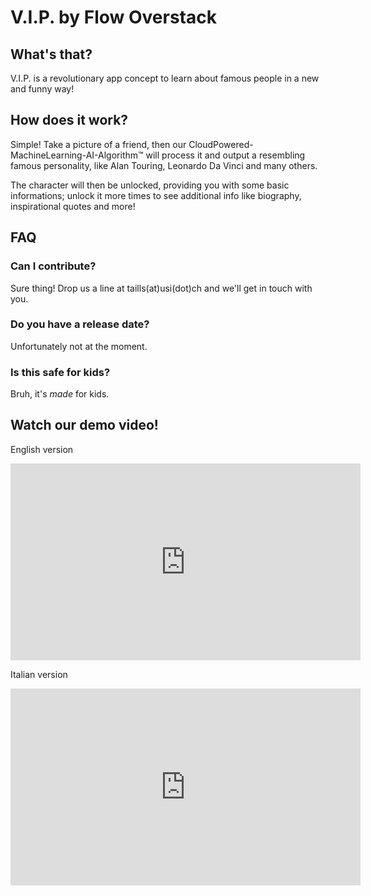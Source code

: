 # V.I.P. by Flow Overstack


## What's that?

V.I.P. is a revolutionary app concept to learn about famous people in a new and funny way!


## How does it work?

Simple! Take a picture of a friend, then our CloudPowered-MachineLearning-AI-Algorithm™ will process it and 
output a resembling famous personality, like Alan Touring, Leonardo Da Vinci and many others.

The character will then be unlocked, providing you with some basic informations; unlock it more times to see
additional info like biography, inspirational quotes and more! 


## FAQ

### Can I contribute?
Sure thing! Drop us a line at taills(at)usi(dot)ch and we'll get in touch with you.

### Do you have a release date?
Unfortunately not at the moment.

### Is this safe for kids?
Bruh, it's *made* for kids.


## Watch our demo video!

English version

<iframe width="560" height="315" src="https://www.youtube.com/embed/JaN0SMoMQOY" frameborder="0" allow="accelerometer; autoplay; encrypted-media; gyroscope; picture-in-picture" allowfullscreen></iframe>

Italian version

<iframe width="560" height="315" src="https://www.youtube.com/embed/YySDm96c-9A" frameborder="0" allow="accelerometer; autoplay; encrypted-media; gyroscope; picture-in-picture" allowfullscreen></iframe>

